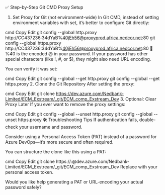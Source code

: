 ✅ Step-by-Step Git CMD Proxy Setup
1. Set Proxy for Git (not environment-wide)
In Git CMD, instead of setting environment variables with set, it’s better to configure Git directly:

cmd
Copy
Edit
git config --global http.proxy http://CC437236:34dYaB%40jEh56@proxyprod.africa.nedcor.net:80
git config --global https.proxy http://CC437236:34dYaB%40jEh56@proxyprod.africa.nedcor.net:80
📝 %40 is the encoded @ in your password. If your password has other special characters (like !, #, or $), they might also need URL encoding.

You can verify it was set:

cmd
Copy
Edit
git config --global --get http.proxy
git config --global --get https.proxy
2. Clone the Git Repository
After setting the proxy:

cmd
Copy
Edit
git clone https://dev.azure.com/Nedbank-Limited/ECM_Exstream/_git/ECM_comp_Exstream_Dev
3. Optional: Clear Proxy Later
If you ever want to remove the proxy settings:

cmd
Copy
Edit
git config --global --unset http.proxy
git config --global --unset https.proxy
🛠 Troubleshooting Tips
If authentication fails, double-check your username and password.

Consider using a Personal Access Token (PAT) instead of a password for Azure DevOps—it’s more secure and often required.

You can structure the clone like this using a PAT:

cmd
Copy
Edit
git clone https://<username>:<PAT>@dev.azure.com/Nedbank-Limited/ECM_Exstream/_git/ECM_comp_Exstream_Dev
Replace <PAT> with your personal access token.

Would you like help generating a PAT or URL-encoding your actual password safely?
